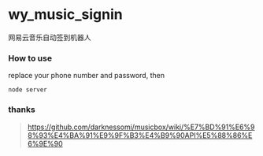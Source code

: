 # wy_music_signin
网易云音乐自动签到机器人

### How to use
replace your phone number and password, then
```shell
node server
```

### thanks
> https://github.com/darknessomi/musicbox/wiki/%E7%BD%91%E6%98%93%E4%BA%91%E9%9F%B3%E4%B9%90API%E5%88%86%E6%9E%90
